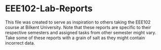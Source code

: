 # EEE102-Lab-Reports
This file was created to serve as inspiration to others taking the EEE102 course at Bilkent University. Note that these reports are specific to their respective semesters and assigned tasks from other semester might vary. Take some of these reports with a grain of salt as they might contain incorrect data.
